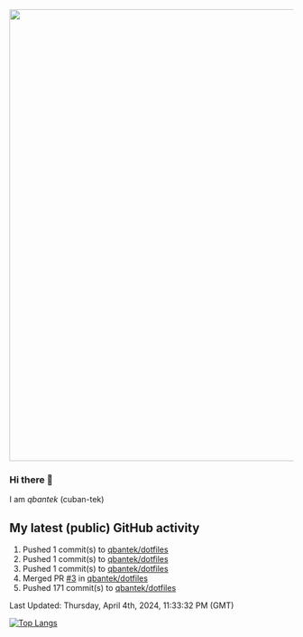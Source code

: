 <img src="https://user-images.githubusercontent.com/1090192/231227350-b13c0797-9e41-42a4-ab5c-d0e234d2a3d2.png" width="800px" />

### Hi there 👋

I am *qbantek* (cuban-tek)

<!--
**qbantek/qbantek** is a ✨ _special_ ✨ repository because its `README.md` (this file) appears on your GitHub profile.

Here are some ideas to get you started:

- 🔭 I’m currently working on ...
- 🌱 I’m currently learning ...
- 👯 I’m looking to collaborate on ...
- 🤔 I’m looking for help with ...
- 💬 Ask me about ...
- 📫 How to reach me: ...
- ⚡ Fun fact: ...
-->

## My latest (public) GitHub activity
<!--RECENT_ACTIVITY:start-->
1. Pushed 1 commit(s) to [qbantek/dotfiles](https://github.com/qbantek/dotfiles)<br>
2. Pushed 1 commit(s) to [qbantek/dotfiles](https://github.com/qbantek/dotfiles)<br>
3. Pushed 1 commit(s) to [qbantek/dotfiles](https://github.com/qbantek/dotfiles)<br>
4. Merged PR [#3](https://github.com/qbantek/dotfiles/pull/3) in [qbantek/dotfiles](https://github.com/qbantek/dotfiles)<br>
5. Pushed 171 commit(s) to [qbantek/dotfiles](https://github.com/qbantek/dotfiles)<br>
<!--RECENT_ACTIVITY:end-->

<!--RECENT_ACTIVITY:last_update-->
Last Updated: Thursday, April 4th, 2024, 11:33:32 PM (GMT)
<!--RECENT_ACTIVITY:last_update_end-->


[![Top Langs](https://github-readme-stats.vercel.app/api/top-langs/?username=qbantek&langs_count=10&hide_progress=true)](https://github.com/anuraghazra/github-readme-stats)

